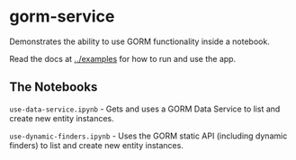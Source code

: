 gorm-service
===

Demonstrates the ability to use GORM functionality inside a notebook.

Read the docs at [../examples](../examples) for how to run and use the app.

## The Notebooks
`use-data-service.ipynb` - Gets and uses a GORM Data Service to list and create
new entity instances.

`use-dynamic-finders.ipynb` - Uses the GORM static API (including dynamic
finders) to list and create new entity instances.
